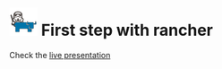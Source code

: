 # ![logo](logo.png) First step with rancher

Check the [live presentation](https://slides.com/nicolascouet-tejerka/deck/live#/)